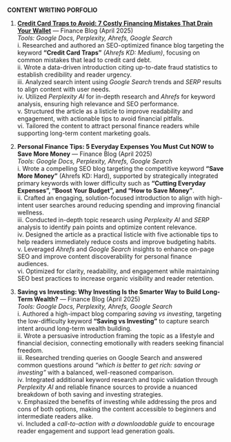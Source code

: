 **CONTENT WRITING PORFOLIO**

1) **[Credit Card Traps to Avoid: 7 Costly Financing Mistakes That Drain Your Wallet](https://freelancergladyslacia.github.io/niche/content-writer-projects/credit-card-traps-to-avoid-costly-financing-mistakes)** — Finance Blog (April 2025) <br> *Tools: Google Docs, Perplexity, Ahrefs, Google Search*  
i. Researched and authored an SEO-optimized finance blog targeting the keyword **“Credit Card Traps”** *(Ahrefs KD: Medium)*, focusing on common mistakes that lead to credit card debt.  
ii. Wrote a data-driven introduction citing up-to-date fraud statistics to establish credibility and reader urgency.  
iii. Analyzed search intent using *Google Search* trends and *SERP* results to align content with user needs.  
iv. Utilized *Perplexity AI* for in-depth research and *Ahrefs* for keyword analysis, ensuring high relevance and SEO performance.  
v. Structured the article as a listicle to improve readability and engagement, with actionable tips to avoid financial pitfalls.  
vi. Tailored the content to attract personal finance readers while supporting long-term content marketing goals.

2) **Personal Finance Tips: 5 Everyday Expenses You Must Cut NOW to Save More Money** — Finance Blog (April 2025) <br> *Tools: Google Docs, Perplexity, Ahrefs, Google Search*  
i. Wrote a compelling SEO blog targeting the competitive keyword **“Save More Money”** (Ahrefs KD: Hard), supported by strategically integrated primary keywords with lower difficulty such as **“Cutting Everyday Expenses”, “Boost Your Budget”, and “How to Save Money”**.  
ii. Crafted an engaging, solution-focused introduction to align with high-intent user searches around reducing spending and improving financial wellness.  
iii. Conducted in-depth topic research using *Perplexity AI* and *SERP* analysis to identify pain points and optimize content relevance.  
iv. Designed the article as a practical listicle with five actionable tips to help readers immediately reduce costs and improve budgeting habits.  
v. Leveraged *Ahrefs* and *Google Search* insights to enhance on-page SEO and improve content discoverability for personal finance audiences.  
vi. Optimized for clarity, readability, and engagement while maintaining SEO best practices to increase organic visibility and reader retention.

3) **Saving vs Investing: Why Investing Is the Smarter Way to Build Long-Term Wealth?** — Finance Blog (April 2025) <br> *Tools: Google Docs, Perplexity, Ahrefs, Google Search*  
i. Authored a high-impact blog comparing *saving vs investing*, targeting the low-difficulty keyword **“Saving vs Investing”** to capture search intent around long-term wealth building.  
ii. Wrote a persuasive introduction framing the topic as a lifestyle and financial decision, connecting emotionally with readers seeking financial freedom.  
iii. Researched trending queries on Google Search and answered common questions around *“which is better to get rich: saving or investing”* with a balanced, well-reasoned comparison.  
iv. Integrated additional keyword research and topic validation through *Perplexity AI* and reliable finance sources to provide a nuanced breakdown of both saving and investing strategies.  
v. Emphasized the benefits of investing while addressing the pros and cons of both options, making the content accessible to beginners and intermediate readers alike.  
vi. Included a *call-to-action with a downloadable guide* to encourage reader engagement and support lead generation goals.